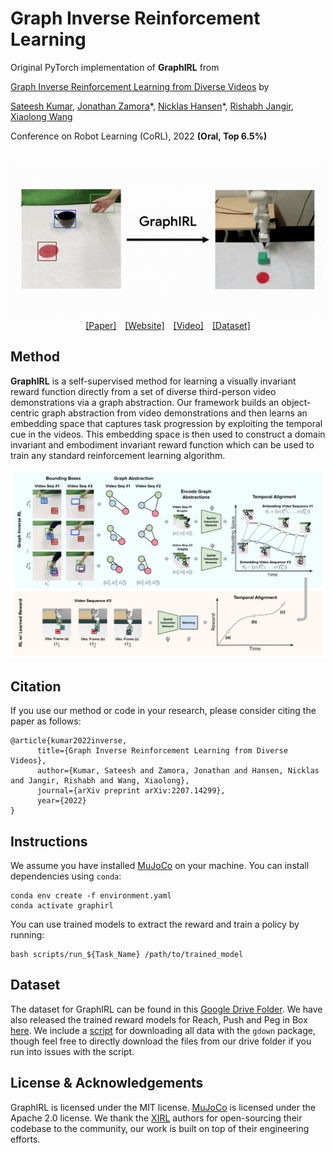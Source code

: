 # Graph Inverse Reinforcement Learning

Original PyTorch implementation of **GraphIRL** from

[Graph Inverse Reinforcement Learning from Diverse Videos](https://arxiv.org/abs/2207.14299) by

[Sateesh Kumar](https://sateeshkumar21.github.io/), [Jonathan Zamora](https://jonzamora.dev/)\*, [Nicklas Hansen](https://nicklashansen.github.io/)\*, [Rishabh Jangir](https://jangirrishabh.github.io/), [Xiaolong Wang](https://xiaolonw.github.io/)

Conference on Robot Learning (CoRL), 2022 **(Oral, Top 6.5%)**

<p align="center">
  <br><img src='media/preview.gif' width="600"/><br>
   <a href="https://arxiv.org/abs/2207.14299">[Paper]</a>&emsp;<a href="https://sateeshkumar21.github.io/GraphIRL">[Website]</a>&emsp;<a href="https://youtu.be/hDxhmcwMFto">[Video]</a>&emsp;<a href="https://drive.google.com/drive/folders/1mNJmnyzIoCudRcTdRVrN3WAiuWIM8355?usp=share_link">[Dataset]</a>
</p>


## Method

**GraphIRL** is a self-supervised method for learning a visually invariant reward function directly from a set of diverse third-person video demonstrations via a graph abstraction. Our framework builds an object-centric graph abstraction from video demonstrations and then learns an embedding space that captures task progression by exploiting the temporal cue in the videos. This embedding space is then used to construct a domain invariant and embodiment invariant reward function which can be used to train any standard reinforcement learning algorithm.

<p align="center">
  <img src='media/summary.png' width="600"/>
</p>


## Citation

If you use our method or code in your research, please consider citing the paper as follows:

```
@article{kumar2022inverse,
      title={Graph Inverse Reinforcement Learning from Diverse Videos},
      author={Kumar, Sateesh and Zamora, Jonathan and Hansen, Nicklas and Jangir, Rishabh and Wang, Xiaolong},
      journal={arXiv preprint arXiv:2207.14299},
      year={2022}
}
```

## Instructions

We assume you have installed [MuJoCo](http://www.mujoco.org) on your machine. You can install dependencies using `conda`:

```
conda env create -f environment.yaml
conda activate graphirl
```

You can use trained models to extract the reward and train a policy by running:

```
bash scripts/run_${Task_Name} /path/to/trained_model
```

## Dataset

The dataset for GraphIRL can be found in this [Google Drive Folder](https://drive.google.com/drive/folders/1mNJmnyzIoCudRcTdRVrN3WAiuWIM8355?usp=share_link). We have also released the trained reward models for Reach, Push and Peg in Box [here](https://drive.google.com/drive/folders/1O69YtAmq7hqU6kmutqGr-I0vBo7bu8f3?usp=sharing).
We include a [script](scripts/download_data.sh) for downloading all data with the `gdown` package, though feel free to directly download the files from our drive folder if you run into issues with the script.

##  License & Acknowledgements

GraphIRL is licensed under the MIT license. [MuJoCo](https://github.com/deepmind/mujoco) is licensed under the Apache 2.0 license. We thank the [XIRL](https://x-irl.github.io/) authors for open-sourcing their codebase to the community, our work is built on top of their engineering efforts.
